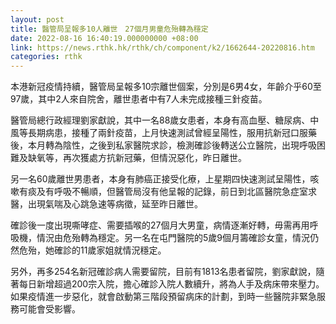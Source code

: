 ```yaml
---
layout: post
title: 醫管局呈報多10人離世　27個月男童危殆轉為穩定
date: 2022-08-16 16:40:19.000000000 +08:00
link: https://news.rthk.hk/rthk/ch/component/k2/1662644-20220816.htm
categories: rthk
---
```


本港新冠疫情持續，醫管局呈報多10宗離世個案，分別是6男4女，年齡介乎60至97歲，其中2人來自院舍，離世患者中有7人未完成接種三針疫苗。

醫管局總行政經理劉家獻說，其中一名88歲女患者，本身有高血壓、糖尿病、中風等長期病患，接種了兩針疫苗，上月快速測試曾經呈陽性，服用抗新冠口服藥後，本月轉為陰性，之後到私家醫院求診，檢測確診後轉送公立醫院，出現呼吸困難及缺氧等，再次獲處方抗新冠藥，但情況惡化，昨日離世。

另一名60歲離世男患者，本身有肺癌正接受化療，上星期四快速測試呈陽性，咳嗽有痰及有呼吸不暢順，但醫管局沒有他呈報的記錄，前日到北區醫院急症室求醫，出現氣喘及心跳急速等病徵，延至昨日離世。

確診後一度出現嘶哮症、需要插喉的27個月大男童，病情逐漸好轉，毋需再用呼吸機，情況由危殆轉為穩定。另一名在屯門醫院的5歲9個月籌確診女童，情況仍然危殆，她確診的11歲家姐就情況穩定。

另外，再多254名新冠確診病人需要留院，目前有1813名患者留院，劉家獻說，隨著每日新增超過200宗入院，擔心確診入院人數續升，將為人手及病床帶來壓力。如果疫情進一步惡化，就會啟動第三階段預留病床的計劃，到時一些醫院非緊急服務可能會受影響。
